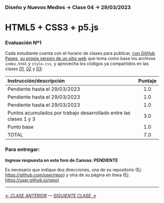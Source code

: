 ### Diseño y Nuevos Medios → Clase 04 → 29/03/2023

# HTML5 + CSS3 + p5.js

### Evaluación Nº1

Cada estudiante cuenta con el horario de clases para publicar, [con GitHub Pages](https://docs.github.com/es/free-pro-team@latest/github/working-with-github-pages/configuring-a-publishing-source-for-your-github-pages-site), [su propia versión de un sitio web](https://profesorfaco.github.io/dno037-2023/clase-04/) que toma como base los archivos `index.html` y `style.css`, y aprovecha los códigos ya compartidos en las clases [01](https://github.com/profesorfaco/dno037-2023/tree/main/clase-01), [02](https://github.com/profesorfaco/dno037-2023/tree/main/clase-02) y [03](https://github.com/profesorfaco/dno037-2023/tree/main/clase-03): 

| Instrucción/descripción |  Puntaje | 
|:------------------------|:--------:|
| Pendiente hasta el 29/03/2023 | 1.0 |
| Pendiente hasta el 29/03/2023 | 1.0 |
| Pendiente hasta el 29/03/2023 | 1.0 |
| Puntos acumulados por trabajo desarrollado entre las clases 1 y 3 | 3.0 |
| Punto base | 1.0 |
| TOTAL  | 7.0 |

### Para entregar:

**Ingrese respuesta en este foro de Canvas: PENDIENTE**

Es necesario que indique dos direcciones, una de su repositorio (Ej: https://github.com/user/repo) y otra de su página en línea (Ej: https://user.github.io/repo)

- - - - - - - 

###### [← CLASE ANTERIOR](https://github.com/profesorfaco/dno037-2023/tree/main/clase-03) — [SIGUIENTE CLASE →](https://github.com/profesorfaco/dno037-2023/tree/main/clase-05)
